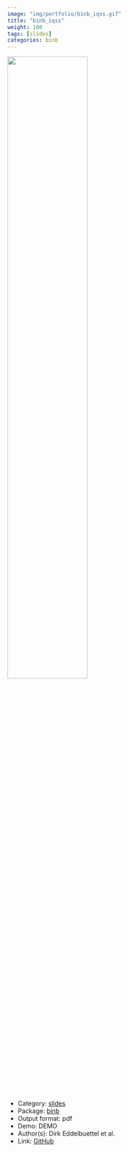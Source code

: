 ```yaml
---
image: "img/portfolio/binb_iqss.gif"
title: "binb_iqss"
weight: 100
tags: [slides]
categories: binb
---
```




<!--more-->

<p><a href="../../img/portfolio/binb_iqss.gif"><img class = "jf-image-shadow" src="../../img/portfolio/binb_iqss.gif", width="60%"></a></p>

- Category: [slides](../../tags/slides)
- Package: [binb](binb)
- Output format: pdf
- Demo: DEMO
- Author(s): Dirk Eddelbuettel et al.
- Link: [GitHub](https://github.com/eddelbuettel/binb)


